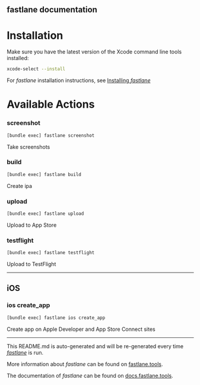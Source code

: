 fastlane documentation
----

# Installation

Make sure you have the latest version of the Xcode command line tools installed:

```sh
xcode-select --install
```

For _fastlane_ installation instructions, see [Installing _fastlane_](https://docs.fastlane.tools/#installing-fastlane)

# Available Actions

### screenshot

```sh
[bundle exec] fastlane screenshot
```

Take screenshots

### build

```sh
[bundle exec] fastlane build
```

Create ipa

### upload

```sh
[bundle exec] fastlane upload
```

Upload to App Store

### testflight

```sh
[bundle exec] fastlane testflight
```

Upload to TestFlight

----


## iOS

### ios create_app

```sh
[bundle exec] fastlane ios create_app
```

Create app on Apple Developer and App Store Connect sites

----

This README.md is auto-generated and will be re-generated every time [_fastlane_](https://fastlane.tools) is run.

More information about _fastlane_ can be found on [fastlane.tools](https://fastlane.tools).

The documentation of _fastlane_ can be found on [docs.fastlane.tools](https://docs.fastlane.tools).
